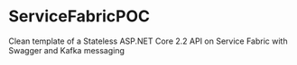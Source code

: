 # ServiceFabricPOC
Clean template of a Stateless ASP.NET Core 2.2 API on Service Fabric with Swagger and Kafka messaging
